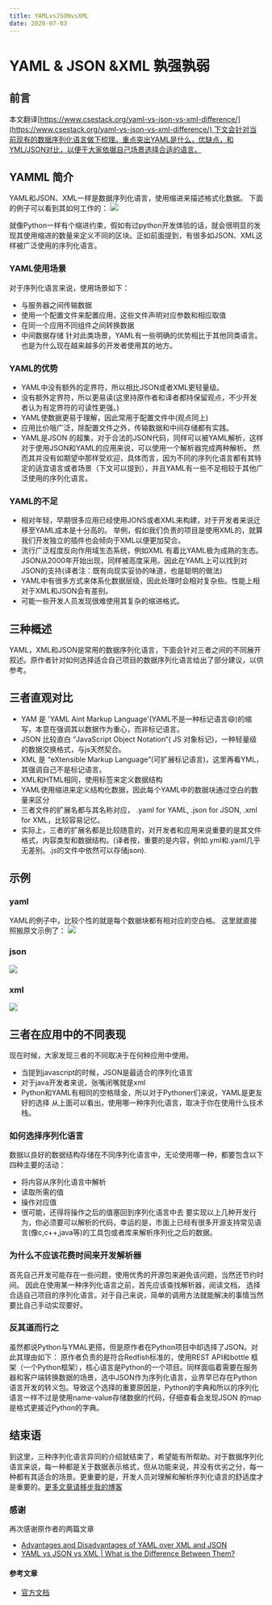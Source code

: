 ```yaml
---
title: YAMLvsJSONvsXML 
date: 2020-07-03
---
```

 # YAML & JSON &XML 孰强孰弱
## 前言  
本文翻译[https://www.csestack.org/yaml-vs-json-vs-xml-difference/](https://www.csestack.org/yaml-vs-json-vs-xml-difference/),下文会针对当前现有的数据序列化语言做下梳理。重点突出YAML是什么，优缺点，和YML/JSON对比，以便于大家依据自己场景选择合适的语言。
<!-- more -->

## YAMML 简介
YAML和JSON、XML一样是数据序列化语言，使用缩进来描述格式化数据。
下面的例子可以看到其如何工作的： 
<img src="https://p0.meituan.net/dprainbow/538a4132067ca049bdaadbce9776fc9b68328.jpg">

就像Python一样有个缩进约束，假如有过python开发体验的话，就会很明显的发现其使用缩进的数量来定义不同的区块。正如前面提到，有很多如JSON、XML这样被广泛使用的序列化语言。
### YAML使用场景
对于序列化语言来说，使用场景如下：
* 与服务器之间传输数据
* 使用一个配置文件来配置应用，这些文件声明对应参数和相应取值
* 在同一个应用不同组件之间转换数据
* 中间数据存储
针对此类场景，YAML有一些明确的优势相比于其他同类语言。也是为什么现在越来越多的开发者使用其的地方。
### YAML的优势
* YAML中没有额外的定界符，所以相比JSON或者XML更轻量级。
* 没有额外定界符，所以更易读(这里持原作者和译者都持保留观点，不少开发者认为有定界符的可读性更强。)
* YAML使数据更易于理解，因此常用于配置文件中(观点同上)
* 应用比价哦广泛，除配置文件之外，传输数据和中间存储都有实践。
* YAML是JSON 的超集，对于合法的JSON代码，同样可以被YAML解析，这样对于使用JSON和YAML的应用来说，可以使用一个解析器完成两种解析。
然而其并没有如期望中那样受欢迎，具体而言，因为不同的序列化语言都有其特定的适宜语言或者场景（下文可以提到），并且YAML有一些不足相较于其他广泛使用的序列化语言。

### YAML的不足
* 相对年轻，早期很多应用已经使用JONS或者XML来构建，对于开发者来说迁移至YAML成本是十分高的。
  举例，假如我们负责的项目是使用XML的，就算我们开发独立的插件也会倾向于XML以便更加契合。
* 流行广泛程度反向作用域生态系统，例如XML 有着比YAML极为成熟的生态。JSON从2000年开始出现，同样被高度采用。因此在YAML上可以找到对JSON的支持(译者注：既有向现实妥协的味道，也是聪明的做法)
* YAML中有很多方式来体系化数据层级，因此处理时会相对复杂些。性能上相对于XML和JSON会有差别。
* 可能一些开发人员发现很难使用其复杂的缩进格式。

## 三种概述
YAML，XML和JSON是常用的数据序列化语言，下面会针对三者之间的不同展开叙述。原作者针对如何选择适合自己项目的数据序列化语言给出了部分建议，以供参考。  
## 三者直观对比
* YAM 是 'YAML Aint Markup Language'(YAML不是一种标记语言😄)的缩写，本意在强调其以数据作为重心，而非标记语言。
* JSON 比较直白 “JavaScript Object Notation“( JS 对象标记)，一种轻量级的数据交换格式，与js天然契合。
* XML 是 “eXtensible Markup Language”(可扩展标记语言)，这里再看YML，其强调自己不是标记语言。
* XML和HTML相同，使用标签来定义数据结构
* YAML使用缩进来定义结构化数据，因此每个YAML中的数据块通过空白的数量来区分
* 三者文件的扩展名都与其名称对应， .yaml for YAML, .json for JSON, .xml for XML，比较容易记忆。
* 实际上，三者的扩展名都是比较随意的，对开发者和应用来说重要的是其文件格式，内容类型和数据结构。(译者按，重要的是内容，例如.yml和.yaml几乎无差别。.js的文件中依然可以存储json).

## 示例
### yaml
YAML的例子中，比较个性的就是每个数据块都有相对应的空白格。
这里就直接照搬原文示例了： 
<img src="https://p0.meituan.net/dprainbow/538a4132067ca049bdaadbce9776fc9b68328.jpg">

### json
<img src="https://p0.meituan.net/dprainbow/a8ad2577e5fe559a77a11e59af0a37cc85837.jpg"/>

### xml
<img src="https://p0.meituan.net/dprainbow/4a1f2b10703f364f481d5cf6911bd9df119899.jpg"/>

## 三者在应用中的不同表现
现在时候，大家发现三者的不同取决于在何种应用中使用。
* 当提到javascript的时候，JSON是最适合的序列化语言
* 对于java开发者来说，张嘴闭嘴就是xml
* Python和YAML有相同的空格赎金，所以对于Pythoner们来说，YAML是更友好的选择
从上面可以看出，使用哪一种序列化语言，取决于你在使用什么技术栈。

### 如何选择序列化语言
数据以良好的数据结构存储在不同序列化语言中，无论使用哪一种，都要包含以下四种主要的活动：
* 将内容从序列化语言中解析
* 读取所需的值
* 操作对应值
* 很可能，还得将操作之后的值塞回到序列化语言中去
要实现以上几种开发行为，你必须要可以解析的代码，幸运的是，市面上已经有很多开源支持常见语言(像c,c++,java等)的工具包或者库来解析序列化之后的数据。
### 为什么不应该花费时间来开发解析器
首先自己开发可能存在一些问题，使用优秀的开源包来避免该问题，当然还节约时间。
因此在使用某一种序列化语言之前，首先应该查找解析器，阅读文档， 选择合适自己项目的序列化语言。对于自己来说，简单的调用方法就能解决的事情当然要比自己手动实现要好。
### 反其道而行之
虽然都说Python与YMAL更搭，但是原作者在Python项目中却选择了JSON。对此其理由如下：
原作者负责的是符合Redfish标准的，使用REST API和bottle 框架（一个Python框架），核心语言是Python的一个项目。同样面临着需要在服务器和客户端转换数据的场景，选中JSON作为序列化语言，业界早已存在Python语言开发的转义包。导致这个选择的重要原因是，Python的字典和所以的序列化语言一样不过是使用name-value存储数据的代码，仔细查看会发现JSON 的map是格式更接近Python的字典。


## 结束语
到这里，三种序列化语言异同的介绍就结束了，希望能有所帮助。对于数据序列化语言来说，每一种都是关于数据表示格式，但从功能来说，并没有优劣之分，每一种都有其适合的场景。更重要的是，开发人员对理解和解析序列化语言的舒适度才是重要的。[更多文章请移步我的博客](https://github.com/xiaoxiangdaiyu/blog)
### 感谢
再次感谢原作者的两篇文章
* [Advantages and Disadvantages of YAML over XML and JSON](https://www.csestack.org/advantages-disadvantages-yaml/) 
* [YAML vs JSON vs XML | What is the Difference Between Them?](https://www.csestack.org/yaml-vs-json-vs-xml-difference/)  
#### 参考文章 
* [官方文档](https://yaml.org/spec/1.2/spec.html) 
